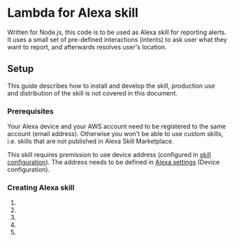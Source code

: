 # Lambda for Alexa skill

Written for Node.js, this code is to be used as Alexa skill for reporting alerts.
It uses a small set of pre-defined interactions (intents) to ask user what they want to report, and afterwards resolves user's location.

## Setup

This guide describes how to install and develop the skill, production use and distribution of the skill is not covered in this document.

### Prerequisites

Your Alexa device and your AWS account need to be registered to the same account (email address). Otherwise you won't be able to use custom skills, i.e. skills that are not published in Alexa Skill Marketplace.

This skill requires premission to use device address (configured in [skill configuration](https://alexa.amazon.com/spa/index.html#skills/your-skills/?ref-suffix=ysa_gw)). The address needs to be defined in [Alexa settings](https://alexa.amazon.com/spa/index.html#settings) (Device configuration).

### Creating Alexa skill
1.
1.
1.
1.
1.
